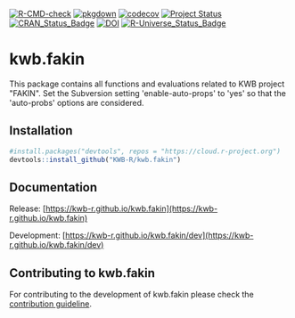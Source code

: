 [![R-CMD-check](https://github.com/KWB-R/kwb.fakin/workflows/R-CMD-check/badge.svg)](https://github.com/KWB-R/kwb.fakin/actions?query=workflow%3AR-CMD-check)
[![pkgdown](https://github.com/KWB-R/kwb.fakin/workflows/pkgdown/badge.svg)](https://github.com/KWB-R/kwb.fakin/actions?query=workflow%3Apkgdown)
[![codecov](https://codecov.io/github/KWB-R/kwb.fakin/branch/master/graphs/badge.svg)](https://codecov.io/github/KWB-R/kwb.fakin)
[![Project Status](https://img.shields.io/badge/lifecycle-experimental-orange.svg)](https://www.tidyverse.org/lifecycle/#experimental)
[![CRAN_Status_Badge](https://www.r-pkg.org/badges/version/kwb.fakin)]()
[![DOI](https://zenodo.org/badge/doi/10.5281/zenodo.1309311.svg)](https://doi.org/10.5281/zenodo.1309311)
[![R-Universe_Status_Badge](https://kwb-r.r-universe.dev/badges/kwb.fakin)](https://kwb-r.r-universe.dev/)

# kwb.fakin

This package contains all functions and evaluations related to KWB project "FAKIN". 
Set the Subversion setting 'enable-auto-props' to 'yes' so that the 'auto-probs' 
options are considered.

## Installation

```r
#install.packages("devtools", repos = "https://cloud.r-project.org")
devtools::install_github("KWB-R/kwb.fakin")
```

## Documentation

Release: [https://kwb-r.github.io/kwb.fakin](https://kwb-r.github.io/kwb.fakin)

Development: [https://kwb-r.github.io/kwb.fakin/dev](https://kwb-r.github.io/kwb.fakin/dev)


## Contributing to kwb.fakin

For contributing to the development of kwb.fakin please check the 
[contribution guideline](.github/CONTRIBUTING.md).

